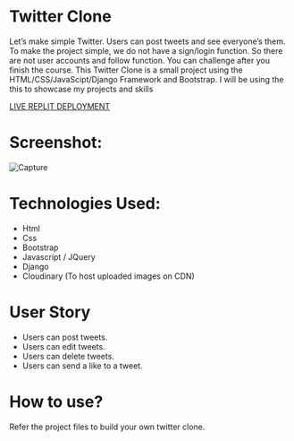 # Twitter Clone
Let’s make simple Twitter. Users can post tweets and see everyone’s them. To make the project simple, we do not have a sign/login function. So there are not user accounts and follow function. You can challenge after you finish the course. This Twitter Clone is a small project using the HTML/CSS/JavaScipt/Django Framework and Bootstrap. I will be using the this to showcase my projects and skills

[LIVE REPLIT DEPLOYMENT](https://twitterclone.lizziethemathqu.repl.co/)

# Screenshot:
![Capture](https://user-images.githubusercontent.com/111944627/200986540-ac87876f-1fa2-4d71-9767-5e4fea092abb.PNG)

# Technologies Used:
* Html
* Css
* Bootstrap
* Javascript / JQuery
* Django
* Cloudinary (To host uploaded images on CDN)

# User Story
* Users can post tweets.
* Users can edit tweets.
* Users can delete tweets.
* Users can send a like to a tweet.
 
# How to use?
Refer the project files to build your own twitter clone.
